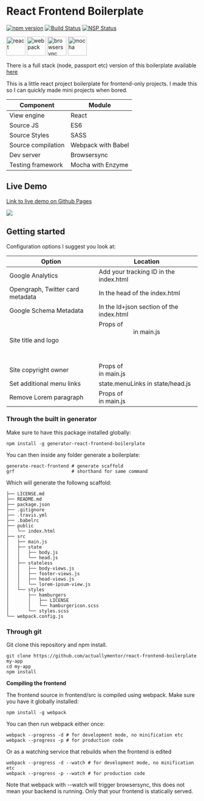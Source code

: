 # React Frontend Boilerplate

[![npm version](https://badge.fury.io/js/generator-react-frontend-boilerplate.svg)](https://badge.fury.io/js/generator-react-frontend-boilerplate) [![Build Status](https://travis-ci.org/actuallymentor/react-frontend-boilerplate.svg?branch=master)](https://travis-ci.org/actuallymentor/react-frontend-boilerplate) [![NSP Status](https://nodesecurity.io/orgs/open-source-projects/projects/ce0b6e85-5704-46d6-a1ef-35d22aebf3ce/badge)](https://nodesecurity.io/orgs/open-source-projects/projects/ce0b6e85-5704-46d6-a1ef-35d22aebf3ce)

<img height="50px" alt="react" src="http://i.imgur.com/D19TgT8.png" />
<img height="50px" alt="webpack" src="http://i.imgur.com/ZtANAeL.png" />
<img height="50px" alt="browsersync" src="http://i.imgur.com/L5peje9.png" />
<img height="50px" alt="mocha" src="http://i.imgur.com/yo9d9Qe.png" />

There is a full stack (node, passport etc) version of this boilerplate available [here]( https://github.com/actuallymentor/react-node-boilerplate )

This is a little react project boilerplate for frontend-only projects. I made this so I can quickly made mini projects when bored.

| Component | Module |
| --------- | ------ |
| View engine | React |
| Source JS | ES6 |
| Source Styles | SASS |
| Source compilation | Webpack with Babel |
| Dev server | Browsersync |
| Testing framework | Mocha with Enzyme |

## Live Demo

[Link to live demo on Github Pages]( https://actuallymentor.github.io/react-frontend-boilerplate/ )

<a href="https://actuallymentor.github.io/react-frontend-boilerplate/"><img style="max-width: 100%;" src="http://i.imgur.com/xNMHVx5.png" /></a>

## Getting started

Configuration options I suggest you look at:

| Option | Location |
| ------ | -------- |
| Google Analytics | Add your  tracking ID in the index.html |
| Opengraph, Twitter card metadata | In the head of the index.html |
| Google Schema Metadata | In the ld+json section of the index.html |
| Site title and logo | Props of <Header /> in main.js |
| Site copyright owner | Props of <Footer /> in main.js |
| Set additional menu links | state.menuLinks in state/head.js |
| Remove Lorem paragraph | Props of <Section /> in main.js |


### Through the built in generator

Make sure to have this package installed globally:

```shell
npm install -g generator-react-frontend-boilerplate
```

You can then inside any folder generate a boilerplate:

```shell
generate-react-frontend # generate scaffold
grf                     # shorthand for same command
```

Which will generate the followng scaffold:

```shell
├── LICENSE.md
├── README.md
├── package.json
├── .gitignore
├── .travis.yml
├── .babelrc
├── public
│   └── index.html
├── src
│   ├── main.js
│   ├── state
│   │   ├── body.js
│   │   └── head.js
│   ├── stateless
│   │   ├── body-views.js
│   │   ├── footer-views.js
│   │   ├── head-views.js
│   │   └── lorem-ipsum-view.js
│   └── styles
│       ├── hamburgers
│       │   ├── LICENSE
│       │   └── hamburgericon.scss
│       └── styles.scss
└── webpack.config.js
```

### Through git

Git clone this repository and npm install.

``` shell
git clone https://github.com/actuallymentor/react-frontend-boilerplate my-app
cd my-app
npm install
```

**Compiling the frontend**

The frontend source in frontend/src is compiled using webpack. Make sure you have it globally installed:

```shell
npm install -g webpack
```

You can then run webpack either once:

```shell
webpack --progress -d # for development mode, no minification etc
webpack --progress -p # for production code

```

Or as a watching service that rebuilds when the frontend is edited

```shell
webpack --progress -d --watch # for development mode, no minification etc
webpack --progress -p --watch # for production code
```

Note that webpack with --watch will trigger browsersync, this does not mean your backend is running. Only that your frontend is statically served.